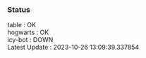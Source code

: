 ### Status


table : OK  
hogwarts : OK  
icy-bot : DOWN  
Latest Update : 2023-10-26 13:09:39.337854
